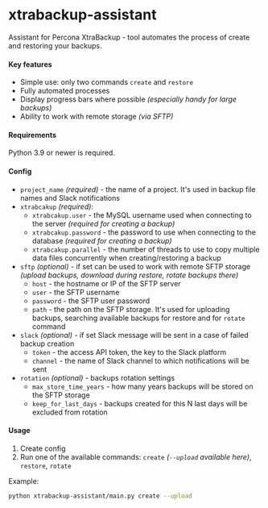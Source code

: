 # xtrabackup-assistant
Assistant for Percona XtraBackup - tool automates the process of create and restoring your backups.

#### Key features
- Simple use: only two commands `create` and `restore`
- Fully automated processes
- Display progress bars where possible _(especially handy for large backups)_
- Ability to work with remote storage _(via SFTP)_

#### Requirements
Python 3.9 or newer is required.

#### Config
- `project_name` _(required)_ - the name of a project. It's used in backup file names and Slack notifications
- `xtrabcakup` _(required)_:
  - `xtrabcakup.user` - the MySQL username used when connecting to the server _(required for creating a backup)_
  - `xtrabcakup.password` - the password to use when connecting to the database _(required for creating a backup)_
  - `xtrabcakup.parallel` - the number of threads to use to copy multiple data files concurrently when creating/restoring a backup
- `sftp` _(optional)_ - if set can be used to work with remote SFTP storage _(upload backups, download during restore, rotate backups there)_
  - `host` - the hostname or IP of the SFTP server
  - `user` - the SFTP username 
  - `password` - the SFTP user password
  - `path` - the path on the SFTP storage. It's used for uploading backups, searching available backups for restore and for `rotate` command
- `slack` _(optional)_ - if set Slack message will be sent in a case of failed backup creation
  - `token` - the access API token, the key to the Slack platform
  - `channel` - the name of Slack channel to which notifications will be sent
- `rotation` _(optional)_ - backups rotation settings
  - `max_store_time_years` - how many years backups will be stored on the SFTP storage
  - `keep_for_last_days` - backups created for this N last days will be excluded from rotation

#### Usage
1. Create config
2. Run one of the available commands: `create` _(`--upload` available here)_, `restore`, `rotate`

Example:
```bash
python xtrabackup-assistant/main.py create --upload
```
